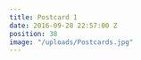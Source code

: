 ```yaml
---
title: Postcard 1
date: 2016-09-28 22:57:00 Z
position: 38
image: "/uploads/Postcards.jpg"
---
```


